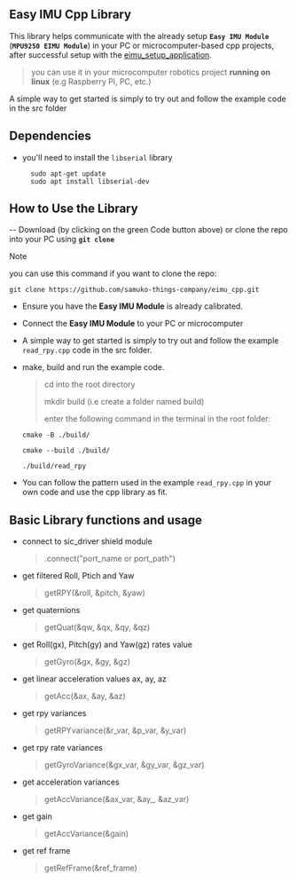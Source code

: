 ## Easy IMU Cpp Library
This library helps communicate with the already setup **`Easy IMU Module`** (**`MPU9250 EIMU Module`**) in your PC or microcomputer-based cpp projects, after successful setup with the [eimu_setup_application](https://github.com/samuko-things-company/eimu_setup_application).

> you can use it in your microcomputer robotics project **running on linux** (e.g Raspberry Pi, PC, etc.)

A simple way to get started is simply to try out and follow the example code in the src folder

## Dependencies
- you'll need to install the `libserial` library
  ```shell
    sudo apt-get update
    sudo apt install libserial-dev
  ```

## How to Use the Library
-- Download (by clicking on the green Code button above) or clone the repo into your PC using **`git clone`**
> [!NOTE]  
> you can use this command if you want to clone the repo:
> 
>  ```git clone https://github.com/samuko-things-company/eimu_cpp.git```

- Ensure you have the **Easy IMU Module** is already calibrated.

- Connect the **Easy IMU Module** to your PC or microcomputer

- A simple way to get started is simply to try out and follow the example `read_rpy.cpp` code in the src folder.

- make, build and run the example code.
  > cd into the root directory
  >
  > mkdir build (i.e create a folder named build)
  >
  > enter the following command in the terminal in the root folder:
    ````
    cmake -B ./build/
    ````
    ````
    cmake --build ./build/
    ````
    ````
    ./build/read_rpy
    ````

- You can follow the pattern used in the example `read_rpy.cpp` in your own code and use the cpp library as fit.


## Basic Library functions and usage

- connect to sic_driver shield module
  > .connect("port_name or port_path")

- get filtered Roll, Ptich and Yaw
  > getRPY(&roll, &pitch, &yaw)

- get quaternions
  > getQuat(&qw, &qx, &qy, &qz)

- get Roll(gx), Pitch(gy) and Yaw(gz) rates value
  > getGyro(&gx, &gy, &gz)

- get linear acceleration values ax, ay, az
  > getAcc(&ax, &ay, &az)

- get rpy variances
  > getRPYvariance(&r_var, &p_var, &y_var)

- get rpy rate variances
  > getGyroVariance(&gx_var, &gy_var, &gz_var)

- get acceleration variances
  > getAccVariance(&ax_var, &ay_, &az_var)

- get gain
  > getAccVariance(&gain)

- get ref frame
  > getRefFrame(&ref_frame)